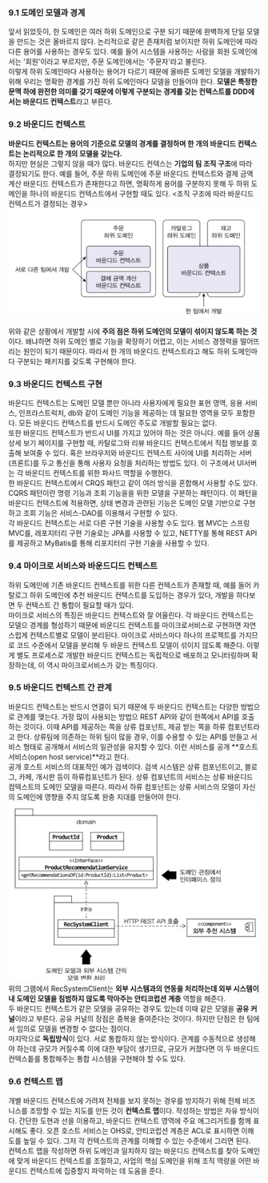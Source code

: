  

### 9.1 도메인 모델과 경계  
  
앞서 읽었듯이, 한 도메인은 여러 하위 도메인으로 구분 되기 때문에 완벽하게 단일 모델을 만드는 것은 올바르지 않다. 논리적으로 같은 존재처럼 보이지만 하위 도메인에 따라 다른 용어를 사용하는 경우도 있다. 예를 들어 시스템을 사용하는 사람을 회원 도메인에서는 '회원'이라고 부르지만, 주문 도메인에서는 '주문자'라고 불린다.  
이렇게 하위 도메인마다 사용하는 용어가 다르기 때문에 올바른 도메인 모델을 개발하기 위해 우리는 명확한 경계를 가진 하위 도메인마다 모델을 만들어야 한다. **모델은 특정한 문맥 하에 완전한 의미를 갖기 때문에 이렇게 구분되는 경계를 갖는 컨텍스트를 DDD에서는 바운디드 컨텍스트**라고 부른다.  
   
   
   
### 9.2 바운디드 컨텍스트  
  
**바운디드 컨텍스트는 용어의 기준으로 모델의 경계를 결정하며 한 개의 바운디드 컨텍스트는 논리적으로 한 개의 모델을 갖는다.**  
하지만 현실은 그렇지 않을 때가 많다. 바운디드 컨텍스는 **기업의 팀 조직 구조**에 따라 결정되기도 한다. 예를 들어, 주문 하위 도메인에 주문 바운디드 컨텍스트와 결제 금액 계산 바운디드 컨텍스트가 존재한다고 하면, 명확하게 용어를 구분하지 못해 두 하위 도메인을 하나의 바운디드 컨텍스트에서 구현할 때도 있다. 
<조직 구조에 따라 바운디드 컨텍스트가 결정되는 경우>  
![출처 도메인 주도 개발 책](image.png)  
  
위와 같은 상황에서 개발할 시에 **주의 점은 하위 도메인의 모델이 섞이지 않도록 하는 것**이다. 왜냐하면 하위 도메인 별로 기능을 확장하기 어렵고, 이는 서비스 경쟁력을 떨어뜨리는 원인이 되기 때문이다. 따라서 한 개의 바운디드 컨텍스트라고 해도 하위 도메인마다 구분되는 패키지를 갖도록 구현해야 한다.  
  


### 9.3 바운디드 컨텍스트 구현  
  
바운디드 컨텍스트는 도메인 모델 뿐만 아니라 사용자에게 필요한 표현 영역, 응용 서비스, 인프라스트럭처, db와 같이 도메인 기능을 제공하는 데 필요한 영역을 모두 포함한다. 모든 바운디드 컨텍스트를 반드시 도메인 주도로 개발할 필요는 없다.  
또한 바운디드 컨텍스트가 반드시 UI를 가지고 있어야 하는 것은 아니다. 예를 들어 상품 상세 보기 페이지를 구현할 때, 카탈로그와 리뷰 바운디드 컨텍스트에서 직접 벙보를 호출해 보여줄 수 있다. 혹은 브라우저와 바운디드 컨텍스트 사이에 UI를 처리하는 서버(프론트)를 두고 통신을 통해 사용자 요청을 처리하는 방법도 있다. 이 구조에서 UI서버는 각 바운디드 컨텍스트를 위한 파사드 역할을 수행한다.  
한 바운디드 컨텍스트에서 CRQS 패턴고 같이 여러 방식을 혼합해서 사용할 수도 있다. CQRS 패턴이란 명령 기능과 조회 기능을을 위한 모델을 구분하는 패턴이다. 이 패턴을 바운디드 컨텍스트에 적용하면, 상태 변경과 관련된 기능은 도메인 모델 기반으로 구현하고 조회 기능은 서비스-DAO를 이용해서 구현할 수 있다.  
각 바운디드 컨텍스트는 서로 다른 구현 기술을 사용할 수도 있다. 웹 MVC는 스프링 MVC를, 레포지터리 구현 기술로는 JPA를 사용할 수 있고, NETTY를 통해 REST API를 제공하고 MyBatis를 통해 리포지터리 구현 기술을 사용할 수 있다.  
  


### 9.4 마이크로 서비스와 바운드디드 컨텍스트  
  
하위 도메인에 기존 바운디드 컨텍스트를 위한 다른 컨텍스트가 존재할 때, 예를 들어 카탈로그 하위 도메인에 추천 바운디드 컨텍스트를 도입하는 경우가 있다, 개발을 하다보면 두 컨텍스트 간 통합이 필요할 때가 있다.  
마이크로 서비스의 특징은 바운디드 컨텍스트와 잘 어울린다. 각 바운디드 컨텍스트는 모델으 경계를 형성하기 때문에 바운디드 컨텍스트를 마이크로서비스로 구현하면 자연스럽게 컨텍스트별로 모델이 분리된다. 마이크로 서비스마다 하나의 프로젝트를 가지므로 코드 수준에서 모델을 분리해 두 바운드 컨텍스트 모델이 섞이지 않도록 해준다. 이렇게 별도 프로세스로 개발한 바운디드 컨텍스트는 독립적으로 배포하고 모니터링하며 확장하는데, 이 역시 마이크로서비스가 갖는 특징이다.  
  
  

### 9.5 바운디드 컨텍스트 간 관계  
  
바운디드 컨텍스트는 반드시 연결이 되기 때문에 두 바운디드 컨텍스트는 다양한 방법으로 관계를 맺는다. 가장 많이 사용되는 방법으 REST API와 같이 한쪽에서 API를 호출하는 것이다. 이때 API를 제공하는 쪽을 상류 컴포넌트, 제공 받는 쪽을 하류 컴포넌트라고 한다. 상류팀에 의존하는 하위 팀이 많을 경우, 이를 수용할 수 있는 API를 만들고 서비스 형태로 공개해서 서비스의 일관성을 유지할 수 있다. 이런 서비스를 공개 **호스트 서비스(open host service)**라고 한다.  
공개 호스트 서비스의 대표적인 예가 검색이다. 검색 시스템은 상류 컴포넌트이고, 블로그, 카페, 개시판 등이 하류컴포넌트가 된다. 상류 컴포넌트의 서비스는 상류 바운디드 컴텍스트의 도메인 모델을 따른다. 따라서 하류  컴포넌트는 상류 서비스의 모델이 자신의 도메인에 영향을 주지 않도록 완충 지대를 만들어야 한다.  
![출처 도메인 주도 개발하기](image-1.png)  
위의 그램에서 RecSystemClient는 **외부 시스템과의 연동을 처리하는데 외부 시스템이 내 도메인 모델을 침범하지 않도록 막아주는 안티코럽션 계층** 역할을 해준다.  
두 바운디드 컨텍스트가 같은 모델을 공유하는 경우도 있는데 이때 같은 모델을 **공유 커널**이라고 부른다. 공유 커널의 장점은 중복을 줄여준다는 것이다. 하지만 단점은 한 팀에서 임의로 모델을 변경할 수 없다는 점이다.  
마지막으로 **독립방식**이 있다. 서로 통합하지 않는 방식이다. 관계를 수동적으로 생성해야 하는데 규모가 커질수록 이에 대한 부담이 생기므로, 규모가 커졌다면 이 두 바운디드 컨텍스틑를 통합해주는 통합 시스템을 구현해야 할 수도 있다.   
  


### 9.6 컨텍스트 맵  
  
개별 바운디드 컨텍스트에 가려져 전체를 보지 못하는 경우를 방지하기 위해 전체 비즈니스를 조망할 수 있는 지도를 만든 것이 **컨텍스트 맵**이다. 작성하는 방법은 자유 방식이다. 간단한 도현과 선을 이용하고, 바운디드 컨텍스트 영역에 주요 애그리거트를 함께 표시해도 좋다. 오픈 호스트 서비스는 OHS로, 안티코럽션 계층은 ACL로 표시하면 이해도를 높일 수 있다. 그저 각 컨텍스트의 관계를 이해할 수 있는 수준에서 그리면 된다.  
컨텍스트 맵을 작성하면 하위 도메인과 일치하지 않는 바운디드 컨텍스트를 찾아 도메인에 맞게 바운디드 컨텍스트를 조절하고, 사업의 핵심 도메인을 위해 조직 역량을 어떤 바운디드 컨텍스트에 집중할지 파악하는 데 도움을 준다. 